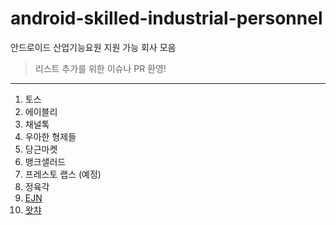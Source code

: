 # android-skilled-industrial-personnel

안드로이드 산업기능요원 지원 가능 회사 모음

> 리스트 추가를 위한 이슈나 PR 환영!

---

1. 토스
2. 에이블리
3. 채널톡
4. 우아한 형제들
5. 당근마켓
6. 뱅크샐러드
7. 프레스토 랩스 (예정)
8. 정육각
9. [EJN](https://www.ejn.team/ac8c8809-4954-4177-9155-9cfca9840aec)
10. [왓챠](https://watcha.hire.trakstar.com/jobs/fk0q4um)
